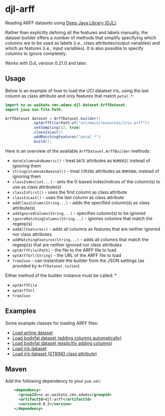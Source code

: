 # djl-arff
Reading ARFF datasets using [Deep Java Library (DJL)](https://djl.ai/).

Rather than explicitly defining all the features and labels manually, 
the dataset builder offers a number of methods that simplify specifying
which columns are to be used as labels (i.e., class attributes/output variables) 
and which as features (i.e., input variables). It is also possible to
specify columns to ignore completely.

Works with DJL version 0.21.0 and later.


## Usage

Below is an example of how to load the UCI datatset iris, using the last column 
as class attribute and only features that match `petal.*`:

```java
import nz.ac.waikato.cms.adams.djl.dataset.ArffDataset;
import java.nio.file.Path;

ArffDataset dataset = ArffDataset.builder()
            .optArffFile(Path.of("src/main/resources/iris.arff"))
            .setSampling(32, true)
            .classIsLast()
            .addMatchingFeatures("petal.*")
            .build();
```

Here is an overview of the available `ArffDataset.ArffBuilder` methods:

* `dateColumnsAsNumeric()` - treat `DATE` attributes as `NUMERIC` instead of ignoring them
* `stringColumnsAsNominal()` - treat `STRING` attributes as `NOMINAL` instead of ignoring them
* `classIndex(int...)` - sets the 0-based index/indices of the column(s) to use as class attribute(s)  
* `classIsFirst()` - uses the first column as class attribute
* `classIsLast()` - uses the last column as class attribute
* `addClassColumn(String...)` - adds the specified column(s) as class attribute(s)
* `addIgnoredColumn(String...)` - specifies column(s) to be ignored
* `ignoreMatchingColumns(String...)` - ignores columns that match the regexp(s)
* `addAllFeatures()` - adds all columns as features that are neither ignored nor class attributes
* `addMatchingFeatures(String...)` - adds all columns that match the regexp(s) that are neither ignored nor class attributes
* `optArffFile(Path)` - the file to the ARFF file to load
* `optArffUrl(String)` - the URL of the ARFF file to load
* `fromJson` - can instantiate the builder from the JSON settings (as provided by `ArffDataset.toJson`)

Either method of the builder instance must be called:
* 
* `optArffFile`
* `optArffUrl`
* `fromJson` 


## Examples

Some example classes for loading ARFF files:

* [Load airline dataset](src/main/java/nz/ac/waikato/cms/adams/djl/dataset/example/LoadAirline.java)
* [Load bodyfat dataset (adding columns automatically)](src/main/java/nz/ac/waikato/cms/adams/djl/dataset/example/LoadBodyfatAutomatic.java)
* [Load bodyfat dataset (explicitly adding columns)](src/main/java/nz/ac/waikato/cms/adams/djl/dataset/example/LoadBodyfatExplicit.java)
* [Load iris dataset](src/main/java/nz/ac/waikato/cms/adams/djl/dataset/example/LoadIris.java)
* [Load iris dataset (STRING class attribute)](src/main/java/nz/ac/waikato/cms/adams/djl/dataset/example/LoadIrisString.java)


## Maven

Add the following dependency to your `pom.xml`:

```xml
    <dependency>
      <groupId>nz.ac.waikato.cms.adams</groupId>
      <artifactId>djl-arff</artifactId>
      <version>0.0.2</version>
    </dependency>
```
